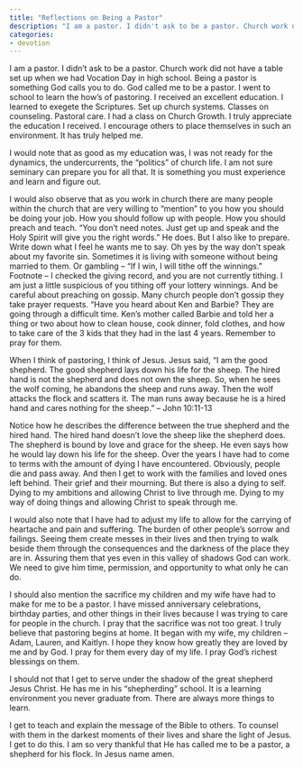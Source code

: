 ```yaml
---
title: "Reflections on Being a Pastor"
description: "I am a pastor. I didn't ask to be a pastor. Church work did not have a table when we had Vocation Day in high school. Being a pastor is something God calls you to do. God called me to be a pastor. I went to school to learn the how's of pastoring. I received an excellent education. I learned to exegete the Scriptures. Set up church systems. Classes on counseling. Pastoral care. I had a class on Church Growth. I truly appreciate the education I received. I encourage others to place themselves in such an environment. It has truly helped me."
categories:
- devotion
---
```

I am a pastor. I didn’t ask to be a pastor. Church work did not have a table set up when we had Vocation Day in high school. Being a pastor is something God calls you to do. God called me to be a pastor. I went to school to learn the how’s of pastoring. I received an excellent education. I learned to exegete the Scriptures. Set up church systems. Classes on counseling. Pastoral care. I had a class on Church Growth. I truly appreciate the education I received. I encourage others to place themselves in such an environment. It has truly helped me.

I would note that as good as my education was, I was not ready for the dynamics, the undercurrents, the “politics” of church life. I am not sure seminary can prepare you for all that. It is something you must experience and learn and figure out. 

I would also observe that as you work in church there are many people within the church that are very willing to “mention” to you how you should be doing your job. How you should follow up with people. How you should preach and teach. “You don’t need notes. Just get up and speak and the Holy Spirit will give you the right words.” He does. But I also like to prepare. Write down what I feel he wants me to say. Oh yes by the way don’t speak about my favorite sin. Sometimes it is living with someone without being married to them. Or gambling – “If I win, I will tithe off the winnings.” Footnote – I checked the giving record, and you are not currently tithing. I am just a little suspicious of you tithing off your lottery winnings. And be careful about preaching on gossip. Many church people don’t gossip they take prayer requests. “Have you heard about Ken and Barbie? They are going through a difficult time. Ken’s mother called Barbie and told her a thing or two about how to clean house, cook dinner, fold clothes, and how to take care of the 3 kids that they had in the last 4 years. Remember to pray for them. 

When I think of pastoring, I think of Jesus. Jesus said, “I am the good shepherd. The good shepherd lays down his life for the sheep. The hired hand is not the shepherd and does not own the sheep. So, when he sees the wolf coming, he abandons the sheep and runs away. Then the wolf attacks the flock and scatters it. The man runs away because he is a hired hand and cares nothing for the sheep.” – John 10:11-13

Notice how he describes the difference between the true shepherd and the hired hand. The hired hand doesn’t love the sheep like the shepherd does. The shepherd is bound by love and grace for the sheep. He even says how he would lay down his life for the sheep. Over the years I have had to come to terms with the amount of dying I have encountered. Obviously, people die and pass away. And then I get to work with the families and loved ones left behind. Their grief and their mourning. But there is also a dying to self. Dying to my ambitions and allowing Christ to live through me. Dying to my way of doing things and allowing Christ to speak through me.  

I would also note that I have had to adjust my life to allow for the carrying of heartache and pain and suffering. The burden of other people’s sorrow and failings. Seeing them create messes in their lives and then trying to walk beside them through the consequences and the darkness of the place they are in. Assuring them that yes even in this valley of shadows God can work. We need to give him time, permission, and opportunity to what only he can do. 

I should also mention the sacrifice my children and my wife have had to make for me to be a pastor. I have missed anniversary celebrations, birthday parties, and other things in their lives because I was trying to care for people in the church. I pray that the sacrifice was not too great. I truly believe that pastoring begins at home. It began with my wife, my children – Adam, Lauren, and Kaitlyn. I hope they know how greatly they are loved by me and by God. I pray for them every day of my life. I pray God’s richest blessings on them. 

I should not that I get to serve under the shadow of the great shepherd Jesus Christ. He has me in his “shepherding” school. It is a learning environment you never graduate from. There are always more things to learn. 

I get to teach and explain the message of the Bible to others. To counsel with them in the darkest moments of their lives and share the light of Jesus. I get to do this. I am so very thankful that He has called me to be a pastor, a shepherd for his flock. In Jesus name amen.